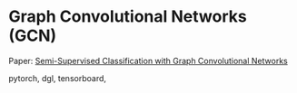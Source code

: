 # Graph Convolutional Networks (GCN)

Paper: [Semi-Supervised Classification with Graph Convolutional Networks](https://arxiv.org/pdf/1609.02907.pdf)


pytorch, dgl, tensorboard,
